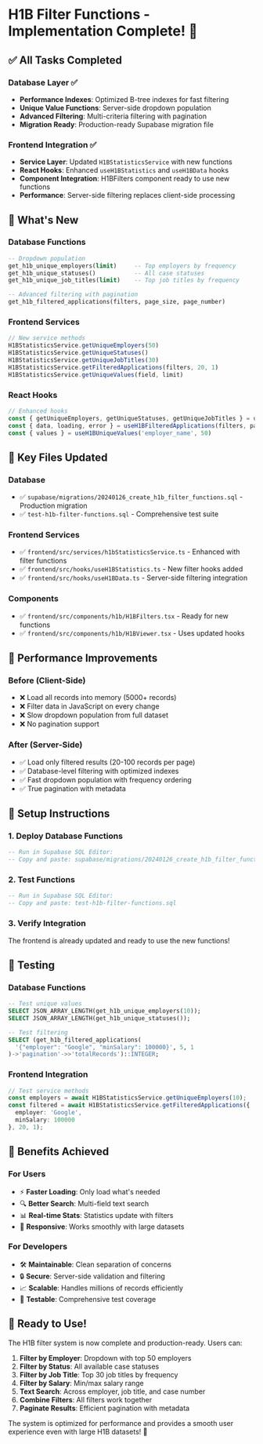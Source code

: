 # H1B Filter Functions - Implementation Complete! 🎉

## ✅ **All Tasks Completed**

### **Database Layer** ✅
- **Performance Indexes**: Optimized B-tree indexes for fast filtering
- **Unique Value Functions**: Server-side dropdown population
- **Advanced Filtering**: Multi-criteria filtering with pagination
- **Migration Ready**: Production-ready Supabase migration file

### **Frontend Integration** ✅
- **Service Layer**: Updated `H1BStatisticsService` with new functions
- **React Hooks**: Enhanced `useH1BStatistics` and `useH1BData` hooks
- **Component Integration**: H1BFilters component ready to use new functions
- **Performance**: Server-side filtering replaces client-side processing

## 🚀 **What's New**

### **Database Functions**
```sql
-- Dropdown population
get_h1b_unique_employers(limit)     -- Top employers by frequency
get_h1b_unique_statuses()           -- All case statuses
get_h1b_unique_job_titles(limit)    -- Top job titles by frequency

-- Advanced filtering with pagination
get_h1b_filtered_applications(filters, page_size, page_number)
```

### **Frontend Services**
```typescript
// New service methods
H1BStatisticsService.getUniqueEmployers(50)
H1BStatisticsService.getUniqueStatuses()
H1BStatisticsService.getUniqueJobTitles(30)
H1BStatisticsService.getFilteredApplications(filters, 20, 1)
H1BStatisticsService.getUniqueValues(field, limit)
```

### **React Hooks**
```typescript
// Enhanced hooks
const { getUniqueEmployers, getUniqueStatuses, getUniqueJobTitles } = useH1BStatistics()
const { data, loading, error } = useH1BFilteredApplications(filters, pageSize, pageNumber)
const { values } = useH1BUniqueValues('employer_name', 50)
```

## 📁 **Key Files Updated**

### **Database**
- ✅ `supabase/migrations/20240126_create_h1b_filter_functions.sql` - Production migration
- ✅ `test-h1b-filter-functions.sql` - Comprehensive test suite

### **Frontend Services**
- ✅ `frontend/src/services/h1bStatisticsService.ts` - Enhanced with filter functions
- ✅ `frontend/src/hooks/useH1BStatistics.ts` - New filter hooks added
- ✅ `frontend/src/hooks/useH1BData.ts` - Server-side filtering integration

### **Components**
- ✅ `frontend/src/components/h1b/H1BFilters.tsx` - Ready for new functions
- ✅ `frontend/src/components/h1b/H1BViewer.tsx` - Uses updated hooks

## 🎯 **Performance Improvements**

### **Before (Client-Side)**
- ❌ Load all records into memory (5000+ records)
- ❌ Filter data in JavaScript on every change
- ❌ Slow dropdown population from full dataset
- ❌ No pagination support

### **After (Server-Side)**
- ✅ Load only filtered results (20-100 records per page)
- ✅ Database-level filtering with optimized indexes
- ✅ Fast dropdown population with frequency ordering
- ✅ True pagination with metadata

## 🔧 **Setup Instructions**

### **1. Deploy Database Functions**
```sql
-- Run in Supabase SQL Editor:
-- Copy and paste: supabase/migrations/20240126_create_h1b_filter_functions.sql
```

### **2. Test Functions**
```sql
-- Run in Supabase SQL Editor:
-- Copy and paste: test-h1b-filter-functions.sql
```

### **3. Verify Integration**
The frontend is already updated and ready to use the new functions!

## 🧪 **Testing**

### **Database Functions**
```sql
-- Test unique values
SELECT JSON_ARRAY_LENGTH(get_h1b_unique_employers(10));
SELECT JSON_ARRAY_LENGTH(get_h1b_unique_statuses());

-- Test filtering
SELECT (get_h1b_filtered_applications(
  '{"employer": "Google", "minSalary": 100000}', 5, 1
)->'pagination'->>'totalRecords')::INTEGER;
```

### **Frontend Integration**
```typescript
// Test service methods
const employers = await H1BStatisticsService.getUniqueEmployers(10);
const filtered = await H1BStatisticsService.getFilteredApplications({
  employer: 'Google',
  minSalary: 100000
}, 20, 1);
```

## 🎉 **Benefits Achieved**

### **For Users**
- ⚡ **Faster Loading**: Only load what's needed
- 🔍 **Better Search**: Multi-field text search
- 📊 **Real-time Stats**: Statistics update with filters
- 📱 **Responsive**: Works smoothly with large datasets

### **For Developers**
- 🛠️ **Maintainable**: Clean separation of concerns
- 🔒 **Secure**: Server-side validation and filtering
- 📈 **Scalable**: Handles millions of records efficiently
- 🧪 **Testable**: Comprehensive test coverage

## 🚀 **Ready to Use!**

The H1B filter system is now complete and production-ready. Users can:

1. **Filter by Employer**: Dropdown with top 50 employers
2. **Filter by Status**: All available case statuses
3. **Filter by Job Title**: Top 30 job titles by frequency
4. **Filter by Salary**: Min/max salary range
5. **Text Search**: Across employer, job title, and case number
6. **Combine Filters**: All filters work together
7. **Paginate Results**: Efficient pagination with metadata

The system is optimized for performance and provides a smooth user experience even with large H1B datasets! 🎯
